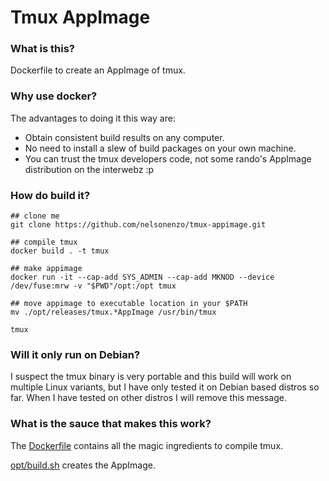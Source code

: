 # Tmux AppImage

### What is this?
Dockerfile to create an AppImage of tmux.

### Why use docker?
The advantages to doing it this way are:
- Obtain consistent build results on any computer.
- No need to install a slew of build packages on your own machine.
- You can trust the tmux developers code, not some rando's AppImage distribution on the interwebz :p

### How do build it?
```
## clone me
git clone https://github.com/nelsonenzo/tmux-appimage.git

## compile tmux
docker build . -t tmux

## make appimage
docker run -it --cap-add SYS_ADMIN --cap-add MKNOD --device /dev/fuse:mrw -v "$PWD"/opt:/opt tmux

## move appimage to executable location in your $PATH
mv ./opt/releases/tmux.*AppImage /usr/bin/tmux

tmux
```

### Will it only run on Debian?
I suspect the tmux binary is very portable and this build will work on multiple Linux variants, but I have only tested it on Debian based distros so far. When I have tested on other distros I will remove this message.

### What is the sauce that makes this work?
The [Dockerfile](Dockerfile) contains all the magic ingredients to compile tmux.

[opt/build.sh](opt/build.sh) creates the AppImage.
